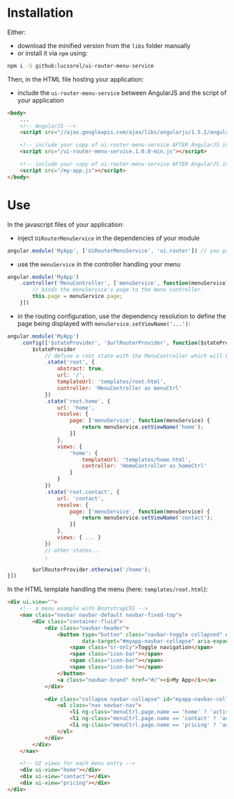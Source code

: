 # Installation
Either:
* download the minified version from the `libs` folder manually
* or install it via `npm` using:
```bash
npm i -S github:lucsorel/ui-router-menu-service
```

Then, in the HTML file hosting your application:
* include the `ui-router-menu-service` between AngularJS and the script of your application
```html
<body>
    ...
    <!-- AngularJS -->
    <script src="//ajax.googleapis.com/ajax/libs/angularjs/1.5.2/angular.min.js"></script>

    <!-- include your copy of ui-router-menu-service AFTER AngularJS inclusion, BEFORE your application  -->
    <script src="/ui-router-menu-service.1.0.0-min.js"></script>

    <!-- include your copy of ui-router-menu-service AFTER AngularJS inclusion -->
    <script src="/my-app.js"></script>
</body>
```

# Use
In the javascript files of your application:
* inject `UiRouterMenuService` in the dependencies of your module
```javascript
angular.module('MyApp', ['UiRouterMenuService', 'ui.router']) // you probably want to include ui.router as well
```

* use the `menuService` in the controller handling your menu
```javascript
angular.module('MyApp')
    .controller('MenuController', ['menuService', function(menuService) {
        // binds the menuService's page to the menu controller
        this.page = menuService.page;
    }])
```

* in the routing configuration, use the dependency resolution to define the page being displayed with `menuService.setViewName('...')`:
```javascript
angular.module('MyApp')
    .config(['$stateProvider', '$urlRouterProvider', function($stateProvider, $urlRouterProvider) {
        $stateProvider
            // define a root state with the MenuController which will handle the menu
            .state('root', {
                abstract: true,
                url: '/',
                templateUrl: 'templates/root.html',
                controller: 'MenuController as menuCtrl'
            })
            .state('root.home', {
                url: 'home',
                resolve: {
                    page: ['menuService', function(menuService) {
                        return menuService.setViewName('home');
                    }]
                },
                views: {
                    'home': {
                        templateUrl: 'templates/home.html',
                        controller: 'HomeController as homeCtrl'
                    }
                }
            })
            .state('root.contact', {
                url: 'contact',
                resolve: {
                    page: ['menuService', function(menuService) {
                        return menuService.setViewName('contact');
                    }]
                },
                views: { ... }
            })
            // other states...
            ;

        $urlRouterProvider.otherwise('/home');
}])
```

In the HTML template handling the menu (here: `templates/root.html`):
```html
<div ui.view="">
    <!-- a menu example with BootstrapCSS -->
    <nav class="navbar navbar-default navbar-fixed-top">
        <div class="container-fluid">
            <div class="navbar-header">
                <button type="button" class="navbar-toggle collapsed" data-toggle="collapse"
                        data-target="#myapp-navbar-collapse" aria-expanded="false">
                    <span class="sr-only">Toggle navigation</span>
                    <span class="icon-bar"></span>
                    <span class="icon-bar"></span>
                    <span class="icon-bar"></span>
                </button>
                <a class="navbar-brand" href="#/"><i>My App</i></a>
            </div>

            <div class="collapse navbar-collapse" id="myapp-navbar-collapse">
                <ul class="nav navbar-nav">
                    <li ng-class="menuCtrl.page.name == 'home' ? 'active' : ''"><a href="#/home">Home</a></li>
                    <li ng-class="menuCtrl.page.name == 'contact' ? 'active' : ''"><a href="#/contact">Contact us</a></li>
                    <li ng-class="menuCtrl.page.name == 'pricing' ? 'active' : ''"><a href="#/pricing">Pricing</a></li>
                </ul>
            </div>
        </div>
    </nav>

    <!-- UI views for each menu entry -->
    <div ui-view="home"></div>
    <div ui-view="contact"></div>
    <div ui-view="pricing"></div>
</div>
```
